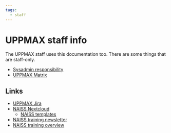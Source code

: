 ```yaml
---
tags:
  - staff
---
```


# UPPMAX staff info

The UPPMAX staff uses this documentation too.
There are some things that are staff-only.

- [Sysadmin responsibility](sysadmin_responsibility.md)
- [UPPMAX Matrix](uppmax_matrix.md)

## Links

- [UPPMAX Jira](https://jira.uppmax.uu.se)
- [NAISS Nextcloud](https://nextcloud.naiss.se)
    - [NAISS templates](https://nextcloud.naiss.se/apps/files/files/1425?dir=/NAISS%20Templates)
- [NAISS training newsletter](https://hackmd.io/@UPPMAX/NAISS-training-news)
- [NAISS training overview](https://nextcloud.naiss.se/apps/files/files/14397?dir=/Training/Training%20Coordination/Shared%20Planning%20Documents/2025&openfile=true)
